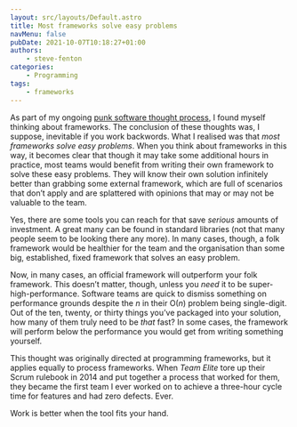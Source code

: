 ```yaml
---
layout: src/layouts/Default.astro
title: Most frameworks solve easy problems
navMenu: false
pubDate: 2021-10-07T10:18:27+01:00
authors:
    - steve-fenton
categories:
    - Programming
tags:
    - frameworks
---
```


As part of my ongoing [punk software thought process](/2020/07/the-software-punk-revolution/), I found myself thinking about frameworks. The conclusion of these thoughts was, I suppose, inevitable if you work backwords. What I realised was that *most frameworks solve easy problems*. When you think about frameworks in this way, it becomes clear that though it may take some additional hours in practice, most teams would benefit from writing their own framework to solve these easy problems. They will know their own solution infinitely better than grabbing some external framework, which are full of scenarios that don’t apply and are splattered with opinions that may or may not be valuable to the team.

Yes, there are some tools you can reach for that save *serious* amounts of investment. A great many can be found in standard libraries (not that many people seem to be looking there any more). In many cases, though, a folk framework would be healthier for the team and the organisation than some big, established, fixed framework that solves an easy problem.

Now, in many cases, an official framework will outperform your folk framework. This doesn’t matter, though, unless you *need* it to be super-high-performance. Software teams are quick to dismiss something on performance grounds despite the *n* in their O(*n*) problem being single-digit. Out of the ten, twenty, or thirty things you’ve packaged into your solution, how many of them truly need to be *that* fast? In some cases, the framework will perform below the performance you would get from writing something yourself.

This thought was originally directed at programming frameworks, but it applies equally to process frameworks. When *Team Elite* tore up their Scrum rulebook in 2014 and put together a process that worked for them, they became the first team I ever worked on to achieve a three-hour cycle time for features and had zero defects. Ever.

Work is better when the tool fits your hand.